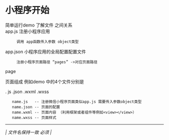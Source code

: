 # 小程序开始  
  
简单运行demo   了解文件 之间关系  
  app.js   注册小程序应用  
  
		 调用 app函数传入参数 object类型  
		 
  app.json 小程序应用的全局配置配置文件  
		 
		 注册小程序页面路径 “pages” ->对应页面路径  

 page    
  
 页面组成 例如demo 中的4个文件分别是
 
 .		js .json .wxml .wxss   
 
       name.js   -- 注册微信小程序页面类似app.js 需要传入参数object类型   
	   name.json -- 页面的配置  
       name.wxml -- 页面内容 （利用框架或者组件等例如<view></view>）     
       name.wxss -- 页面样式               
   ------------------------------------  
  *|  文件名保持一致  必须 |*  
